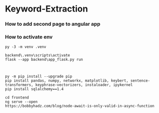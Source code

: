 # Keyword-Extraction

### How to add second page to angular app

### How to activate env
```
py -3 -m venv .venv
```

```
backend\.venv\scripts\activate
flask --app backend\app_flask.py run



py -m pip install --upgrade pip
pip install pandas, numpy, networkx, matplotlib, keybert, sentence-transformers, keyphrase-vectorizers, instaloader, ipykernel
pip install sqlalchemy==1.4

```


```
cd frontend
ng serve --open 
https://bobbyhadz.com/blog/node-await-is-only-valid-in-async-function
```
<!-- $ python -m venv projectname
$ source projectname/bin/activate
(venv) $ pip install ipykernel
(venv) $ ipython kernel install --user --name=projectname -->
